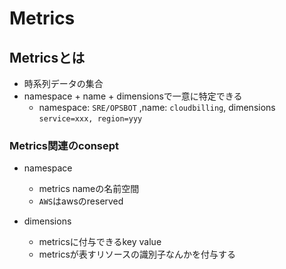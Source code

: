 # Metrics

## Metricsとは

* 時系列データの集合
* namespace + name + dimensionsで一意に特定できる
  * namespace: `SRE/OPSBOT` ,name: `cloudbilling`, dimensions `service=xxx, region=yyy`


### Metrics関連のconsept

* namespace
  * metrics nameの名前空間
  * `AWS`はawsのreserved

* dimensions
  * metricsに付与できるkey value
  * metricsが表すリソースの識別子なんかを付与する

